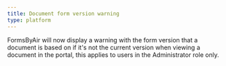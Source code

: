 ```yaml
---
title: Document form version warning
type: platform
---
```


FormsByAir will now display a warning with the form version that a document is based on if it's not the current version when viewing a document in the portal, this applies to users in the Administrator role only.